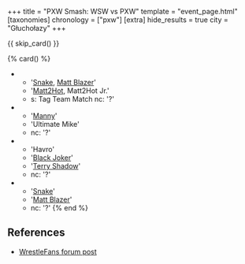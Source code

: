 +++
title = "PXW Smash: WSW vs PXW"
template = "event_page.html"
[taxonomies]
chronology = ["pxw"]
[extra]
hide_results = true
city = "Głuchołazy"
+++

{{ skip_card() }}


{% card() %}
- - '[Snake](@/w/snake.md), [Matt Blazer](@/w/blazer.md)'
  - '[Matt2Hot](@/w/sedzia-matt2hot.md), Matt2Hot Jr.'
  - s: Tag Team Match
    nc: '?'
- - '[Manny](@/w/manny.md)'
  - 'Ultimate Mike'
  - nc: '?'
- - 'Havro'
  - '[Black Joker](@/w/lider.md)'
  - '[Terry Shadow](@/w/shadow.md)'
  - nc: '?'
- - '[Snake](@/w/snake.md)'
  - '[Matt Blazer](@/w/blazer.md)'
  - nc: '?'
{% end %}

## References

* [WrestleFans forum post](https://wrestlefans.pl/forum/viewtopic.php?f=247&t=30622)
